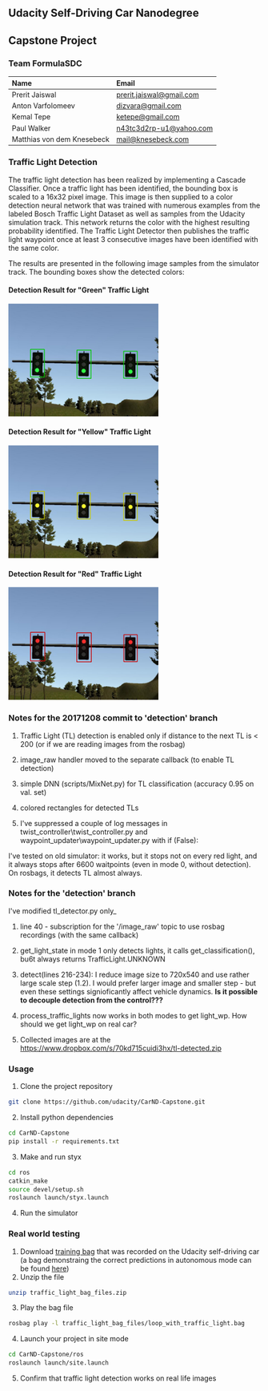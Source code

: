 ## Udacity Self-Driving Car Nanodegree
## Capstone Project

### Team FormulaSDC
| Name                       | Email                    |
|:---------------------------|:-------------------------|
| Prerit Jaiswal             | prerit.jaiswal@gmail.com |
| Anton Varfolomeev          | dizvara@gmail.com        |
| Kemal Tepe                 | ketepe@gmail.com         |
| Paul Walker                | n43tc3d2rp-u1@yahoo.com  |
| Matthias von dem Knesebeck | mail@knesebeck.com       |


### Traffic Light Detection
The traffic light detection has been realized by implementing a Cascade Classifier. Once a traffic light has been identified, the bounding box is scaled to a 16x32 pixel image. This image is then supplied to a color detection neural network that was trained with numerous examples from the labeled Bosch Traffic Light Dataset as well as samples from the Udacity simulation track. This network returns the color with the highest resulting probability identified. The Traffic Light Detector then publishes the traffic light waypoint once at least 3 consecutive images have been identified with the same color.

The results are presented in the following image samples from the simulator track. The bounding boxes show the detected colors:

#### Detection Result for "Green" Traffic Light 
<img src="imgs/screenshot_green.png" width="300" >

#### Detection Result for "Yellow" Traffic Light 
<img src="imgs/screenshot_yellow.png" width="300">

#### Detection Result for "Red" Traffic Light 
<img src="imgs/screenshot_red.png" width="300">





### Notes for the 20171208 commit to 'detection' branch
1. Traffic Light (TL) detection is enabled only if distance to the next 
TL is < 200 (or if we are reading images from the rosbag)

2. image_raw handler moved to the separate callback (to enable TL detection)
3. simple DNN (scripts/MixNet.py) for TL classification (accuracy 0.95 on val. set)
4. colored rectangles for detected TLs 
5. I've suppressed a couple of log messages 
in twist_controller\twist_controller.py
and waypoint_updater\waypoint_updater.py
with if (False):

I've tested on old simulator: it works, but it stops not on every red light, and
it always stops after 6600 waitpoints (even in mode 0, without detection).
On rosbags, it detects TL almost always.



### Notes for the 'detection' branch

I've modified tl_detector.py only_
1. line 40 - subscription for the '/image_raw' topic to use rosbag recordings
(with the same callback)

2. get_light_state in mode 1 only detects lights, it calls get_classification(),
bu6t always returns TrafficLight.UNKNOWN


3. detect(lines 216-234): I reduce image size to 720x540 and use rather large scale step (1.2).
I would prefer larger image and smaller step - but even these settings signioficantly affect vehicle dynamics.
**Is it possible to decouple detection from the control???**


4. process_traffic_lights now works in both modes to get light_wp.
How should we get light_wp on real car?

5. Collected images are at the https://www.dropbox.com/s/70kd715cuidi3hx/tl-detected.zip




### Usage

1. Clone the project repository
```bash
git clone https://github.com/udacity/CarND-Capstone.git
```

2. Install python dependencies
```bash
cd CarND-Capstone
pip install -r requirements.txt
```
3. Make and run styx
```bash
cd ros
catkin_make
source devel/setup.sh
roslaunch launch/styx.launch
```
4. Run the simulator

### Real world testing
1. Download [training bag](https://drive.google.com/file/d/0B2_h37bMVw3iYkdJTlRSUlJIamM/view?usp=sharing) that was recorded on the Udacity self-driving car (a bag demonstraing the correct predictions in autonomous mode can be found [here](https://drive.google.com/open?id=0B2_h37bMVw3iT0ZEdlF4N01QbHc))
2. Unzip the file
```bash
unzip traffic_light_bag_files.zip
```
3. Play the bag file
```bash
rosbag play -l traffic_light_bag_files/loop_with_traffic_light.bag
```
4. Launch your project in site mode
```bash
cd CarND-Capstone/ros
roslaunch launch/site.launch
```
5. Confirm that traffic light detection works on real life images
